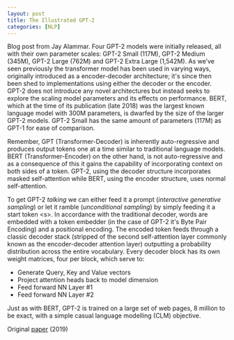 ```yaml
---
layout: post
title: The Illustrated GPT-2
categories: [NLP]
---
```


Blog post from Jay Alammar. Four GPT-2 models were initially released, all with their own parameter scales: GPT-2 Small (117M), GPT-2 Medium (345M), GPT-2 Large (762M) and GPT-2 Extra Large (1,542M). As we’ve seen previously the transformer model has been used in varying ways, originally introduced as a encoder-decoder architecture; it's since then been shed to implementations using either the decoder or the encoder. GPT-2 does not introduce any novel architectures but instead seeks to explore the scaling model parameters and its effects on performance. BERT, which at the time of its publication (late 2018) was the largest known language model with 300M parameters, is dwarfed by the size of the larger GPT-2 models. GPT-2 Small has the same amount of parameters (117M) as GPT-1 for ease of comparison.

Remember, GPT (Transformer-Decoder) is inherently auto-regressive and produces output tokens one at a time similar to traditional language models. BERT (Transformer-Encoder) on the other hand, is not auto-regressive and as a consequence of this it gains the capability of incorporating context on both sides of a token. GPT-2, using the decoder structure incorporates masked self-attention while BERT, using the encoder structure, uses normal self-attention. 

To get GPT-2 *talking* we can either feed it a prompt (*interactive generative sampling*) or let it ramble (*unconditional sampling*) by simply feeding it a start token \<s>. In accordance with the traditional decoder, words are embedded with a token embedder (in the case of GPT-2 it's Byte Pair Encoding) and a positional encoding. The encoded token  feeds through a classic decoder stack (stripped of the second self-attention layer commonly known as the encoder-decoder attention layer) outputting a probability distribution across the entire vocabulary. Every decoder block has its own weight matrices, four per block, which serve to: 

- Generate Query, Key and Value vectors
- Project attention heads back to model dimension
- Feed forward NN Layer #1
- Feed forward NN Layer #2

Just as with BERT, GPT-2 is trained on a large set of web pages, 8 million to be exact, with a simple casual language modelling (CLM) objective. 



Original [paper](http://jalammar.github.io/illustrated-gpt2/) (2019)
